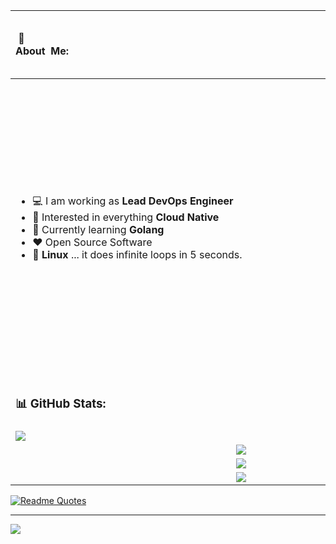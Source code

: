 <table style="width:100%">
<thead>
<tr>
<th align="left">
   &nbsp;💫About&nbsp;&nbsp;Me:&nbsp;&nbsp;&nbsp;&nbsp;&nbsp;&nbsp;&nbsp;&nbsp;&nbsp;&nbsp;&nbsp;&nbsp;&nbsp;&nbsp;&nbsp;&nbsp;&nbsp;&nbsp;&nbsp;&nbsp;&nbsp;&nbsp;&nbsp;&nbsp;&nbsp;&nbsp;&nbsp;&nbsp;&nbsp;&nbsp;&nbsp;&nbsp;&nbsp;&nbsp;&nbsp;&nbsp;&nbsp;&nbsp;&nbsp;&nbsp;&nbsp;&nbsp;&nbsp;&nbsp;&nbsp;&nbsp;&nbsp;&nbsp;&nbsp;&nbsp;&nbsp;&nbsp;&nbsp;&nbsp;&nbsp;&nbsp;&nbsp;&nbsp;&nbsp;&nbsp;&nbsp;&nbsp;&nbsp;&nbsp;&nbsp;&nbsp;&nbsp;&nbsp;&nbsp;&nbsp;&nbsp;&nbsp;&nbsp;&nbsp;&nbsp;&nbsp;&nbsp;&nbsp;&nbsp;&nbsp;&nbsp;&nbsp;&nbsp;&nbsp;&nbsp;&nbsp;&nbsp;&nbsp;&nbsp;&nbsp;&nbsp;&nbsp;&nbsp;&nbsp;&nbsp;&nbsp;&nbsp;&nbsp;&nbsp;&nbsp;&nbsp;&nbsp;&nbsp;&nbsp;&nbsp;&nbsp;&nbsp;&nbsp;&nbsp;
   
</th>
<th markdown="1">

### 💻 Tech Stack: &emsp; 

</th></tr>
</thead>
<tbody>
<tr>
<td markdown="1">

-   :computer: I am working as **Lead DevOps Engineer**
-   :monocle_face: Interested in everything **Cloud Native**
-   :seedling: Currently learning **Golang**
-   :heart: Open Source Software
-   :penguin: **Linux** ... it does infinite loops in 5 seconds.
   
</td>
<td markdown="1">

![C#](https://img.shields.io/badge/c%23-%23239120.svg?style=for-the-badge&logo=c-sharp&logoColor=white) ![C++](https://img.shields.io/badge/c++-%2300599C.svg?style=for-the-badge&logo=c%2B%2B&logoColor=white) ![CSS3](https://img.shields.io/badge/css3-%231572B6.svg?style=for-the-badge&logo=css3&logoColor=white) ![GraphQL](https://img.shields.io/badge/-GraphQL-E10098?style=for-the-badge&logo=graphql&logoColor=white) ![Lua](https://img.shields.io/badge/lua-%232C2D72.svg?style=for-the-badge&logo=lua&logoColor=white) ![AWS](https://img.shields.io/badge/AWS-%23FF9900.svg?style=for-the-badge&logo=amazon-aws&logoColor=white) ![DigitalOcean](https://img.shields.io/badge/DigitalOcean-%230167ff.svg?style=for-the-badge&logo=digitalOcean&logoColor=white) ![Firebase](https://img.shields.io/badge/firebase-%23039BE5.svg?style=for-the-badge&logo=firebase) ![Google Cloud](https://img.shields.io/badge/Google%20Cloud-%234285F4.svg?style=for-the-badge&logo=google-cloud&logoColor=white) ![.Net](https://img.shields.io/badge/.NET-5C2D91?style=for-the-badge&logo=.net&logoColor=white) ![FastAPI](https://img.shields.io/badge/FastAPI-005571?style=for-the-badge&logo=fastapi) ![Angular](https://img.shields.io/badge/angular-%23DD0031.svg?style=for-the-badge&logo=angular&logoColor=white) ![Bootstrap](https://img.shields.io/badge/bootstrap-%23563D7C.svg?style=for-the-badge&logo=bootstrap&logoColor=white) ![Chart.js](https://img.shields.io/badge/chart.js-F5788D.svg?style=for-the-badge&logo=chart.js&logoColor=white) ![NPM](https://img.shields.io/badge/NPM-%23000000.svg?style=for-the-badge&logo=npm&logoColor=white) ![Nginx](https://img.shields.io/badge/nginx-%23009639.svg?style=for-the-badge&logo=nginx&logoColor=white) ![MySQL](https://img.shields.io/badge/mysql-%2300f.svg?style=for-the-badge&logo=mysql&logoColor=white) ![SQLite](https://img.shields.io/badge/sqlite-%2307405e.svg?style=for-the-badge&logo=sqlite&logoColor=white) ![Redis](https://img.shields.io/badge/redis-%23DD0031.svg?style=for-the-badge&logo=redis&logoColor=white) ![MicrosoftSQLServer](https://img.shields.io/badge/Microsoft%20SQL%20Sever-CC2927?style=for-the-badge&logo=microsoft%20sql%20server&logoColor=white) ![ApacheCassandra](https://img.shields.io/badge/cassandra-%231287B1.svg?style=for-the-badge&logo=apache-cassandra&logoColor=white) ![TensorFlow](https://img.shields.io/badge/TensorFlow-%23FF6F00.svg?style=for-the-badge&logo=TensorFlow&logoColor=white) ![Pandas](https://img.shields.io/badge/pandas-%23150458.svg?style=for-the-badge&logo=pandas&logoColor=white) ![NumPy](https://img.shields.io/badge/numpy-%23013243.svg?style=for-the-badge&logo=numpy&logoColor=white) ![Arduino](https://img.shields.io/badge/-Arduino-00979D?style=for-the-badge&logo=Arduino&logoColor=white) ![Docker](https://img.shields.io/badge/docker-%230db7ed.svg?style=for-the-badge&logo=docker&logoColor=white) ![ElasticSearch](https://img.shields.io/badge/-ElasticSearch-005571?style=for-the-badge&logo=elasticsearch) ![Postman](https://img.shields.io/badge/Postman-FF6C37?style=for-the-badge&logo=postman&logoColor=white) ![Swagger](https://img.shields.io/badge/-Swagger-%23Clojure?style=for-the-badge&logo=swagger&logoColor=white)
   
</td>
</tr>
<tr>
<td colspan=2 markdown="1">
         
### 📊 GitHub Stats:
            
</td>
      </tr>
      <tr>
         <td><img align="center" src="https://github-readme-stats.vercel.app/api?username=thesmallpixel&show_icons=true&icon_color=CE1D2D&text_color=718096&bg_color=00000000&hide_title=true&hide_border=true" /></td>
         <td><img align="center" src="https://github-readme-stats.vercel.app/api/top-langs/?username=thesmallpixel&show_icons=true&icon_color=CE1D2D&text_color=718096&bg_color=00000000&hide_title=true&hide_border=true" /></td>
      </tr>
      <tr>
         <td colspan=2>
            <div align="center">
            <img align="center" src="https://github-profile-trophy.vercel.app/?username=thesmallpixel&theme=darkhub&no-frame=true&margin-w=15&row=1" /> 
               </div>
         </td>
         
</tr>
   <tr>
      <td colspan=2> 
   <div align="center"><img align="center" src="https://github-readme-streak-stats.herokuapp.com?user=thesmallpixel&theme=onedark&hide_border=true&border_radius=1&fire=DD2727&currStreakLabel=289839)](https://git.io/streak-stats)" /></div>
            
</td>
   </tr>
   <tr>
   <td colspan=2> 
   <div align="center"><img align="center" src="https://quotes-github-readme.vercel.app/api?type=horizontal&theme=dark" /></div>
   </tr>
</tbody>
</table>




[![Readme Quotes]()](https://github.com/piyushsuthar/github-readme-quotes)

---
[![](https://visitcount.itsvg.in/api?id=thesmallpixel&icon=8&color=7)](https://visitcount.itsvg.in)
